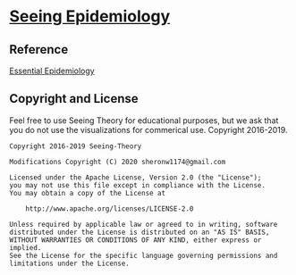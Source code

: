 # [Seeing Epidemiology](http://sheronw.xyz/Seeing-Epidemiology/)

## Reference

[Essential Epidemiology](https://doi.org/10.1017/9781316275948)

## Copyright and License

Feel free to use Seeing Theory for educational purposes, but we ask that you do not use the visualizations for commerical use. Copyright 2016-2019.

```
Copyright 2016-2019 Seeing-Theory

Modifications Copyright (C) 2020 sheronw1174@gmail.com

Licensed under the Apache License, Version 2.0 (the "License");
you may not use this file except in compliance with the License.
You may obtain a copy of the License at

    http://www.apache.org/licenses/LICENSE-2.0

Unless required by applicable law or agreed to in writing, software
distributed under the License is distributed on an "AS IS" BASIS,
WITHOUT WARRANTIES OR CONDITIONS OF ANY KIND, either express or implied.
See the License for the specific language governing permissions and
limitations under the License.
```

